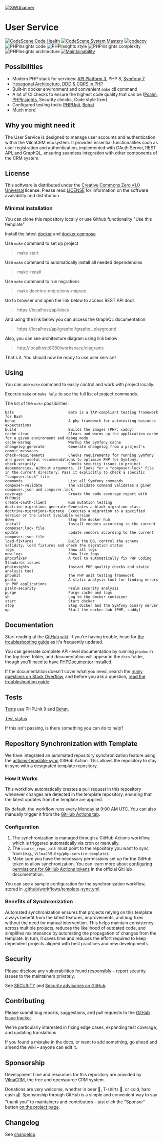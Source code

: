 [![SWUbanner](https://raw.githubusercontent.com/vshymanskyy/StandWithUkraine/main/banner2-direct.svg)](https://supportukrainenow.org/)

# User Service

[![CodeScene Code Health](https://img.shields.io/badge/CodeScene%20%7C%20Hotspot%20Code%20Health-9.7-brightgreen)](https://codescene.io/projects/55791)
[![CodeScene System Mastery](https://img.shields.io/badge/CodeScene%20%7C%20Average%20Code%20Health-9.8-brightgreen)](https://codescene.io/projects/55791)
[![codecov](https://codecov.io/gh/VilnaCRM-Org/user-service/branch/1-implement-user-registration/graph/badge.svg?token=FgXtmFulVd)](https://codecov.io/gh/VilnaCRM-Org/user-service)
![PHPInsights code](https://img.shields.io/badge/PHPInsights%20%7C%20Code%20-100.0%25-success.svg)
![PHPInsights style](https://img.shields.io/badge/PHPInsights%20%7C%20Style%20-100.0%25-success.svg)
![PHPInsights complexity](https://img.shields.io/badge/PHPInsights%20%7C%20Complexity%20-98.9%25-success.svg)
![PHPInsights architecture](https://img.shields.io/badge/PHPInsights%20%7C%20Architecture%20-100.0%25-success.svg)
[![Maintainability](https://api.codeclimate.com/v1/badges/b69a1d3fcff78ca1f9d9/maintainability)](https://codeclimate.com/github/VilnaCRM-Org/user-service/maintainability)

## Possibilities

- Modern PHP stack for services: [API Platform 3](https://api-platform.com/), PHP 8, [Symfony 7](https://symfony.com/)
- [Hexagonal Architecture, DDD & CQRS in PHP](https://github.com/CodelyTV/php-ddd-example)
- Built-in docker environment and convenient `make` cli command
- A lot of CI checks to ensure the highest code quality that can be ([Psalm](https://psalm.dev/), [PHPInsights](https://phpinsights.com/), Security checks, Code style fixer)
- Configured testing tools: [PHPUnit](https://phpunit.de/), [Behat](https://docs.behat.org/)
- Much more!

## Why you might need it

The User Service is designed to manage user accounts and authentication within the VilnaCRM ecosystem. It provides essential functionalities such as user registration and authentication, implemented with OAuth Server, REST API, and GraphQL, ensuring seamless integration with other components of the CRM system.

## License

This software is distributed under the [Creative Commons Zero v1.0 Universal](https://creativecommons.org/publicdomain/zero/1.0/deed) license. Please read [LICENSE](https://github.com/VilnaCRM-Org/user-service/blob/main/LICENSE) for information on the software availability and distribution.

### Minimal installation

You can clone this repository locally or use Github functionality "Use this template"

Install the latest [docker](https://docs.docker.com/engine/install/) and [docker compose](https://docs.docker.com/compose/install/)

Use `make` command to set up project

> make start

Use `make` command to automatically install all needed dependencies

> make install

Use `make` command to run migrations

> make doctrine-migrations-migrate

Go to browser and open the link below to access REST API docs

> https://localhost/api/docs

And using the link below you can access the GraphQL documentation

> https://localhost/api/graphql/graphql_playground

Also, you can see architecture diagram using link below

> http://localhost:8080/workspace/diagrams

That's it. You should now be ready to use user service!

## Using

You can use `make` command to easily control and work with project locally.

Execute `make` or `make help` to see the full list of project commands.

The list of the `make` possibilities:

```
bats                         Bats is a TAP-compliant testing framework for Bash
behat                        A php framework for autotesting business expectations
build                        Builds the images (PHP, caddy)
cache-clear                  Clears and warms up the application cache for a given environment and debug mode
cache-warmup                 Warmup the Symfony cache
changelog-generate           Generate changelog from a project's commit messages
check-requirements           Checks requirements for running Symfony and gives useful recommendations to optimize PHP for Symfony.
check-security               Checks security issues in project dependencies. Without arguments, it looks for a "composer.lock" file in the current directory. Pass it explicitly to check a specific "composer.lock" file.
commands                     List all Symfony commands
composer-validate            The validate command validates a given composer.json and composer.lock
coverage                     Create the code coverage report with PHPUnit
create-oauth-client          Run mutation testing
doctrine-migrations-generate Generates a blank migration class
doctrine-migrations-migrate  Executes a migration to a specified version or the latest available version
down                         Stop the docker hub
install                      Install vendors according to the current composer.lock file
update                       update vendors according to the current composer.json file
load-fixtures                Build the DB, control the schema validity, load fixtures and check the migration status
logs                         Show all logs
new-logs                     Show live logs
phpcsfixer                   A tool to automatically fix PHP Coding Standards issues
phpinsights                  Instant PHP quality checks and static analysis tool
phpunit                      The PHP unit testing framework
psalm                        A static analysis tool for finding errors in PHP applications
psalm-security               Psalm security analysis
purge                        Purge cache and logs
sh                           Log to the docker container
start                        Start docker
stop                         Stop docker and the Symfony binary server
up                           Start the docker hub (PHP, caddy)
```

## Documentation

Start reading at the [GitHub wiki](https://github.com/VilnaCRM-Org/user-service/wiki). If you're having trouble, head for [the troubleshooting guide](https://github.com/VilnaCRM-Org/user-service/wiki/Community-and-Support) as it's frequently updated.

You can generate complete API-level documentation by running `phpdoc` in the top-level folder, and documentation will appear in the `docs` folder, though you'll need to have [PHPDocumentor](http://www.phpdoc.org) installed.

If the documentation doesn't cover what you need, search the [many questions on Stack Overflow](http://stackoverflow.com/questions/tagged/vilnacrm), and before you ask a question, [read the troubleshooting guide](https://github.com/VilnaCRM-Org/user-service/wiki/Community-and-Support).

## Tests

[Tests](https://github.com/VilnaCRM-Org/user-service/tree/main/tests/) use PHPUnit 9 and [Behat](https://github.com/Behat/Behat).

[Test status](https://github.com/VilnaCRM-Org/user-service/actions)

If this isn't passing, is there something you can do to help?

## Repository Synchronization with Template

We have integrated an automated repository synchronization feature using the [actions-template-sync](https://github.com/marketplace/actions/actions-template-sync) GitHub Action. This allows the repository to stay in sync with a designated template repository.

### How It Works

This workflow automatically creates a pull request in this repository whenever changes are detected in the template repository, ensuring that the latest updates from the template are applied.

By default, the workflow runs every Monday at 9:00 AM UTC. You can also manually trigger it from the [GitHub Actions tab](https://github.com/VilnaCRM-Org/user-service/actions).

### Configuration

1. The synchronization is managed through a GitHub Actions workflow, which is triggered automatically via cron or manually.
2. The `source_repo_path` must point to the repository you want to sync from (e.g., `VilnaCRM-Org/php-service-template`).
3. Make sure you have the necessary permissions set up for the GitHub token to allow synchronization. You can learn more about [configuring permissions for GitHub Actions tokens](https://docs.github.com/en/actions/security-for-github-actions/security-guides/automatic-token-authentication#modifying-the-permissions-for-the-github_token) in the official GitHub documentation.

You can see a sample configuration for the synchronization workflow, stored in [.github/workflows/template-sync.yml](https://github.com/VilnaCRM-Org/user-service/blob/main/.github/workflows/template-sync.yml).

### Benefits of Synchronization

Automated synchronization ensures that projects relying on this template always benefit from the latest features, improvements, and bug fixes without the need for manual intervention. This helps maintain consistency across multiple projects, reduces the likelihood of outdated code, and simplifies maintenance by automating the propagation of changes from the template.
In turn, it saves time and reduces the effort required to keep dependent projects aligned with best practices and new developments.

## Security

Please disclose any vulnerabilities found responsibly – report security issues to the maintainers privately.

See [SECURITY](https://github.com/VilnaCRM-Org/user-service/tree/main/SECURITY.md) and [Security advisories on GitHub](https://github.com/VilnaCRM-Org/user-service/security).

## Contributing

Please submit bug reports, suggestions, and pull requests to the [GitHub issue tracker](https://github.com/VilnaCRM-Org/user-service/issues).

We're particularly interested in fixing edge cases, expanding test coverage, and updating translations.

If you found a mistake in the docs, or want to add something, go ahead and amend the wiki – anyone can edit it.

## Sponsorship

Development time and resources for this repository are provided by [VilnaCRM](https://vilnacrm.com/), the free and opensource CRM system.

Donations are very welcome, whether in beer 🍺, T-shirts 👕, or cold, hard cash 💰. Sponsorship through GitHub is a simple and convenient way to say "thank you" to maintainers and contributors – just click the "Sponsor" button [on the project page](https://github.com/VilnaCRM-Org/user-service).

## Changelog

See [changelog](CHANGELOG.md).
